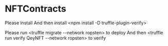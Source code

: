 # NFTContracts

Please install <npm install truffle-hdwallet-provider>
And then install <npm install -D truffle-plugin-verify>

Please run <truffle migrate --network ropsten> to deploy
And then <truffle run verify QeyNFT --network ropsten> to verify
